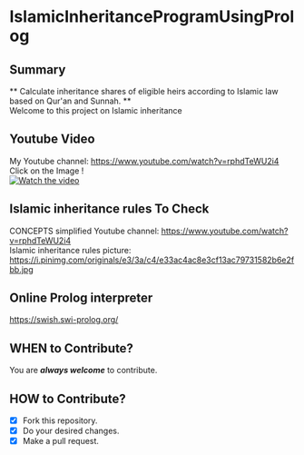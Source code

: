 # IslamicInheritanceProgramUsingProlog #
## Summary ##
** Calculate inheritance shares of eligible heirs according to Islamic law based on Qur'an and Sunnah. ** <br />
Welcome to this project on Islamic inheritance <br />



## Youtube Video ##
My Youtube channel: https://www.youtube.com/watch?v=rphdTeWU2i4 <br />
Click on the Image ! <br />
[![Watch the video](https://github.com/imanejalal972/IslamicInheritanceProgramUsingProlog/blob/main/picture%20prolog.jpg)](https://www.youtube.com/watch?v=rphdTeWU2i4)



## Islamic inheritance rules To Check ##
CONCEPTS simplified Youtube channel:   https://www.youtube.com/watch?v=rphdTeWU2i4 <br />
Islamic inheritance rules picture:   https://i.pinimg.com/originals/e3/3a/c4/e33ac4ac8e3cf13ac79731582b6e2fbb.jpg <br />



## Online Prolog interpreter ##
https://swish.swi-prolog.org/ <br />

## WHEN to Contribute? ##
You are ***always welcome*** to contribute.

## HOW to Contribute? ##
- [x] Fork this repository.
- [x] Do your desired changes.
- [x] Make a pull request.
